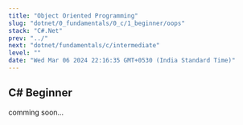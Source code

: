 ```yaml
---
title: "Object Oriented Programming"
slug: "dotnet/0_fundamentals/0_c/1_beginner/oops"
stack: "C#.Net"
prev: "../"
next: "dotnet/fundamentals/c/intermediate"
level: ""
date: "Wed Mar 06 2024 22:16:35 GMT+0530 (India Standard Time)"
---
```


## C# Beginner
comming soon...

